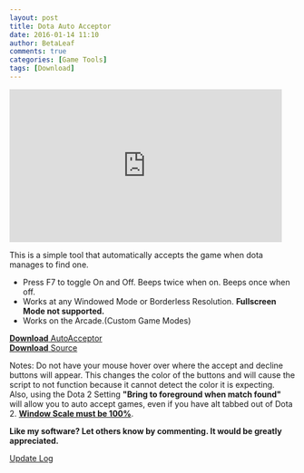 ```yaml
---
layout: post
title: Dota Auto Acceptor
date: 2016-01-14 11:10
author: BetaLeaf
comments: true
categories: [Game Tools]
tags: [Download]
---
```

<iframe src="https://www.youtube.com/embed/KQzyCS31Zg0?autoplay=1" width="480" height="270" frameborder="0" allowfullscreen="allowfullscreen"></iframe>  

This is a simple tool that automatically accepts the game when dota manages to find one.  

  - Press F7 to toggle On and Off. Beeps twice when on. Beeps once when off.  
  - Works at any Windowed Mode or Borderless Resolution. **Fullscreen Mode not supported.**  
  - Works on the Arcade.(Custom Game Modes)  

[**Download** AutoAcceptor](https://dl.dropboxusercontent.com/u/350004313/CDN/dl/AutoAcceptor.exe)  
[**Download** Source](https://dl.dropboxusercontent.com/u/350004313/CDN/dl/AutoAcceptor.zip)  

Notes: Do not have your mouse hover over where the accept and decline buttons will appear. This changes the color of the buttons and will cause the script to not function because it cannot detect the color it is expecting. Also, using the Dota 2 Setting **"Bring to foreground when match found"** will allow you to auto accept games, even if you have alt tabbed out of Dota 2. **[Window Scale must be 100%](../i/K6nep4m.jpg)**.  

**Like my software? Let others know by commenting. It would be greatly appreciated.**  

[Update Log](/dota-auto-acceptor-Update-Log)
